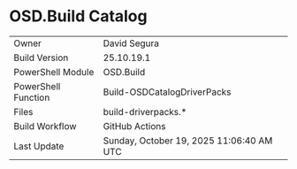 ﻿# OSD.Build Catalog

| | |
|-|-|
| Owner | David Segura |
| Build Version | 25.10.19.1 |
| PowerShell Module | OSD.Build |
| PowerShell Function | Build-OSDCatalogDriverPacks |
| Files | build-driverpacks.* |
| Build Workflow | GitHub Actions |
| Last Update | Sunday, October 19, 2025 11:06:40 AM UTC |
